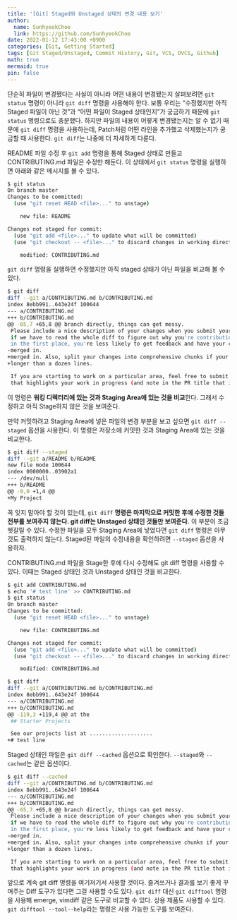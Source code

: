 ```yaml
---
title: '[Git] Staged와 Unstaged 상태의 변경 내용 보기'
author:
  name: SunhyeokChoe
  link: https://github.com/SunhyeokChoe
date: 2022-01-12 17:43:00 +0900
categories: [Git, Getting Started]
tags: [Git Staged/Unstaged, Commit History, Git, VCS, DVCS, Github]
math: true
mermaid: true
pin: false
---
```


단순히 파일이 변경됐다는 사실이 아니라 어떤 내용이 변경됐는지 살펴보려면 `git status` 명령이 아니라 `git diff` 명령을 사용해야 한다. 보통 우리는 “수정했지만 아직 Staged 파일이 아닌 것”과 “어떤 파일이 Staged 상태인지”가 궁금하기 때문에 `git status` 명령으로도 충분했다. 하지만 파일의 내용이 어떻게 변경됐는지는 알 수 없기 때문에 `git diff` 명령을 사용하는데, Patch처럼 어떤 라인을 추가했고 삭제했는지가 궁금할 때 사용한다. `git diff`는 나중에 더 자세하게 다룬다.

 

README 파일 수정 후 `git add` 명령을 통해 Staged 상태로 만들고 CONTRIBUTING.md 파일은 수정만 해둔다. 이 상태에서 `git status` 명령을 실행하면 아래와 같은 메시지를 볼 수 있다.

```bash
$ git status
On branch master
Changes to be committed:
  (use "git reset HEAD <file>..." to unstage)

    new file: README

Changes not staged for commit:
  (use "git add <file>..." to update what will be committed)
  (use "git checkout -- <file>..." to discard changes in working directory)

    modified: CONTRIBUTING.md
```

`git diff` 명령을 실행하면 수정했지만 아직 staged 상태가 아닌 파일을 비교해 볼 수 있다.

```bash
$ git diff
diff --git a/CONTRIBUTING.md b/CONTRIBUTING.md
index 8ebb991..643e24f 100644
--- a/CONTRIBUTING.md
+++ b/CONTRIBUTING.md
@@ -65,7 +65,8 @@ branch directly, things can get messy.
 Please include a nice description of your changes when you submit your PR;
 if we have to read the whole diff to figure out why you're contributing
 in the first place, you're less likely to get feedback and have your change
-merged in.
+merged in. Also, split your changes into comprehensive chunks if your patch is
+longer than a dozen lines.

 If you are starting to work on a particular area, feel free to submit a PR
 that highlights your work in progress (and note in the PR title that it's
```

이 명령은 **워킹 디렉터리에 있는 것과 Staging Area에 있는 것을 비교**한다. 그래서 수정하고 아직 Stage하지 않은 것을 보여준다.

만약 커밋하려고 Staging Area에 넣은 파일의 변경 부분을 보고 싶으면 `git diff --staged` 옵션을 사용한다. 이 명령은 저장소에 커밋한 것과 Staging Area에 있는 것을 비교한다.

```bash
$ git diff --staged
diff --git a/README b/README
new file mode 100644
index 0000000..03902a1
--- /dev/null
+++ b/README
@@ -0,0 +1,4 @@
+My Project
```

꼭 잊지 말아야 할 것이 있는데, `git diff` **명령은 마지막으로 커밋한 후에 수정한 것들 전부를 보여주지 않는다. git diff는 Unstaged 상태인 것들만 보여준다.** 이 부분이 조금 헷갈릴 수 있다. 수정한 파일을 모두 Staging Area에 넣었다면 `git diff` 명령은 아무것도 출력하지 않는다. Staged된 파일의 수정내용을 확인하려면 `--staged` 옵션을 사용하자.

CONTRIBUTING.md 파일을 Stage한 후에 다시 수정해도 git diff 명령을 사용할 수 있다. 이때는 Staged 상태인 것과 Unstaged 상태인 것을 비교한다.

```bash
$ git add CONTRIBUTING.md
$ echo '# test line' >> CONTRIBUTING.md
$ git status
On branch master
Changes to be committed:
  (use "git reset HEAD <file>..." to unstage)

    new file: CONTRIBUTING.md

Changes not staged for commit:
  (use "git add <file>..." to update what will be committed)
  (use "git checkout -- <file>..." to discard changes in working directory)

    modified: CONTRIBUTING.md

$ git diff
diff --git a/CONTRIBUTING.md b/CONTRIBUTING.md
index 8ebb991..643e24f 100644
--- a/CONTRIBUTING.md
+++ b/CONTRIBUTING.md
@@ -119,3 +119,4 @@ at the
 ## Starter Projects

 See our projects list at ....................
+# test line
```

Staged 상태인 파일은 `git diff --cached` 옵션으로 확인한다. `--staged`와 `--cached`는 같은 옵션이다.

```bash
$ git diff --cached
diff --git a/CONTRIBUTING.md b/CONTRIBUTING.md
index 8ebb991..643e24f 100644
--- a/CONTRIBUTING.md
+++ b/CONTRIBUTING.md
@@ -65,7 +65,8 @@ branch directly, things can get messy.
 Please include a nice description of your changes when you submit your PR;
 if we have to read the whole diff to figure out why you're contributing
 in the first place, you're less likely to get feedback and have your change
-merged in.
+merged in. Also, split your changes into comprehensive chunks if your patch is
+longer than a dozen lines.

 If you are starting to work on a particular area, feel free to submit a PR
 that highlights your work in progress (and note in the PR title that it's
```

앞으로 계속 git diff 명령을 여기저기서 사용할 것이다. 즐겨쓰거나 결과를 보기 좋게 꾸며주는 Diff 도구가 있다면 그걸 사용할 수도 있다. `git diff` 대신 `git difftool` 명령을 사용해 emerge, vimdiff 같은 도구로 비교할 수 있다. 상용 제품도 사용할 수 있다. `git difftool --tool--help`라는 명령은 사용 가능한 도구를 보여준다.